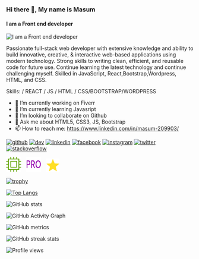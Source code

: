  ### Hi there 👋, My name is Masum
#### I am a  Front end developer
![I am a  Front end developer](https://media-exp1.licdn.com/dms/image/C5616AQEtyfvNSyeW5Q/profile-displaybackgroundimage-shrink_200_800/0/1629190967332?e=1641427200&v=beta&t=93TvWoiWAl5JlxGDOeDx5rR_eFGLdzjnAa3pmJRISpA)

Passionate full-stack web developer with extensive knowledge and ability to build innovative, creative, & interactive web-based applications using modern technology. Strong skills to writing clean, efficient, and reusable code for future use. Continue learning the latest technology and continue challenging myself.
Skilled in JavaScript, React,Bootstrap,Wordpress, HTML, and CSS.

Skills: / REACT / JS / HTML / CSS/BOOTSTRAP/WORDPRESS

- 🔭 I’m currently working on Fiverr 
- 🌱 I’m currently learning Javasript 
- 👯 I’m looking to collaborate on Github 
- 💬 Ask me about  HTML5, CSS3, JS, Bootstrap 
- 📫 How to reach me: https://www.linkedin.com/in/masum-209903/ 


[<img src='https://cdn.jsdelivr.net/npm/simple-icons@3.0.1/icons/github.svg' alt='github' height='40'>](https://github.com/masum209903)  [<img src='https://cdn.jsdelivr.net/npm/simple-icons@3.0.1/icons/dev-dot-to.svg' alt='dev' height='40'>](https://dev.to/masum209903)  [<img src='https://cdn.jsdelivr.net/npm/simple-icons@3.0.1/icons/linkedin.svg' alt='linkedin' height='40'>](https://www.linkedin.com/in/masum209903/)  [<img src='https://cdn.jsdelivr.net/npm/simple-icons@3.0.1/icons/facebook.svg' alt='facebook' height='40'>](https://www.facebook.com/masum209903)  [<img src='https://cdn.jsdelivr.net/npm/simple-icons@3.0.1/icons/instagram.svg' alt='instagram' height='40'>](https://www.instagram.com/masum-209903/)  [<img src='https://cdn.jsdelivr.net/npm/simple-icons@3.0.1/icons/twitter.svg' alt='twitter' height='40'>](https://twitter.com/masum209903)  [<img src='https://cdn.jsdelivr.net/npm/simple-icons@3.0.1/icons/stackoverflow.svg' alt='stackoverflow' height='40'>](https://stackoverflow.com/users/masum209903)  

<a href='https://docs.github.com/en/developers'><img src='https://raw.githubusercontent.com/acervenky/animated-github-badges/master/assets/devbadge.gif' width='40' height='40'></a> <a href='https://github.com/pricing'><img src='https://raw.githubusercontent.com/acervenky/animated-github-badges/master/assets/pro.gif' width='40' height='40'></a> <a href='https://stars.github.com/'><img src='https://raw.githubusercontent.com/acervenky/animated-github-badges/master/assets/starbadge.gif' width='35' height='35'></a> 

[![trophy](https://github-profile-trophy.vercel.app/?username=masum209903)](https://github.com/ryo-ma/github-profile-trophy)

[![Top Langs](https://github-readme-stats.vercel.app/api/top-langs/?username=masum209903)](https://github.com/anuraghazra/github-readme-stats)

![GitHub stats](https://github-readme-stats.vercel.app/api?username=masum209903&show_icons=true&count_private=true)  

![GitHub Activity Graph](https://activity-graph.herokuapp.com/graph?username=masum209903)  

![GitHub metrics](https://metrics.lecoq.io/masum209903)  

![GitHub streak stats](https://github-readme-streak-stats.herokuapp.com/?user=masum209903)  

![Profile views](https://gpvc.arturio.dev/masum209903)  

